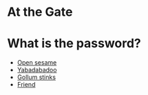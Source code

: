 # **At the Gate**
# What is the password?
- [Open sesame](../begin-journey.md)
- [Yabadabadoo](../begin-journey.md)
- [Gollum stinks](../begin-journey.md)
- [Friend](../1/1.md)

